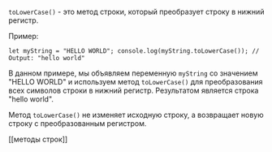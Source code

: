 `toLowerCase()` - это метод строки, который преобразует строку в нижний регистр.

Пример:

`let myString = "HELLO WORLD"; console.log(myString.toLowerCase()); // Output: "hello world"`

В данном примере, мы объявляем переменную `myString` со значением "HELLO WORLD" и используем метод `toLowerCase()` для преобразования всех символов строки в нижний регистр. Результатом является строка "hello world".

Метод `toLowerCase()` не изменяет исходную строку, а возвращает новую строку с преобразованным регистром.

[[методы строк]]

